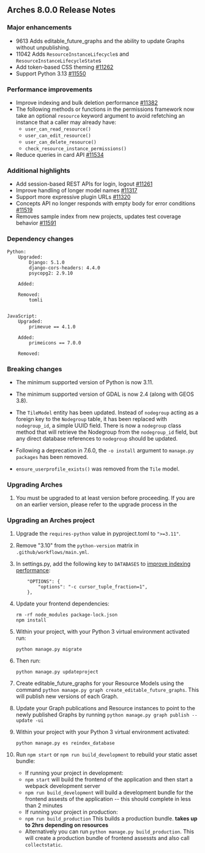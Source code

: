 Arches 8.0.0 Release Notes
--------------------------

### Major enhancements
- 9613 Adds editable_future_graphs and the ability to update Graphs without unpublishing.
- 11042 Adds `ResourceInstanceLifecycle`s and `ResourceInstanceLifecycleState`s
- Add token-based CSS theming [#11262](https://github.com/archesproject/arches/issues/11262)
- Support Python 3.13 [#11550](https://github.com/archesproject/arches/pull/11550)

### Performance improvements
- Improve indexing and bulk deletion performance [#11382](https://github.com/archesproject/arches/issues/11382)
- The following methods or functions in the permissions framework now take an optional ``resource`` keyword argument to avoid refetching an instance that a caller may already have:
    - `user_can_read_resource()`
    - `user_can_edit_resource()`
    - `user_can_delete_resource()`
    - `check_resource_instance_permissions()`
- Reduce queries in card API [#11534](https://github.com/archesproject/arches/pull/11534)

### Additional highlights
- Add session-based REST APIs for login, logout [#11261](https://github.com/archesproject/arches/issues/11261)
- Improve handling of longer model names [#11317](https://github.com/archesproject/arches/issues/11317)
- Support more expressive plugin URLs [#11320](https://github.com/archesproject/arches/issues/11320)
- Concepts API no longer responds with empty body for error conditions [#11519](https://github.com/archesproject/arches/issues/11519)
- Removes sample index from new projects, updates test coverage behavior [#11591](https://github.com/archesproject/arches/issues/11519)

### Dependency changes
```
Python:
    Upgraded:
        Django: 5.1.0
        django-cors-headers: 4.4.0
        psycopg2: 2.9.10

    Added:

    Removed:
        tomli


JavaScript:
    Upgraded:
        primevue == 4.1.0

    Added:
        primeicons == 7.0.0

    Removed:
```

### Breaking changes
- The minimum supported version of Python is now 3.11.

- The minimum supported version of GDAL is now 2.4 (along with GEOS 3.8).

- The `TileModel` entity has been updated. Instead of `nodegroup` acting as a foreign key to the `Nodegroup` table, it has been replaced with `nodegroup_id`, a simple UUID field. There is now a `nodegroup` class method that will retrieve the Nodegroup from the `nodegroup_id` field, but any direct database references to `nodegroup` should be updated.

- Following a deprecation in 7.6.0, the `-o install` argument to `manage.py packages` has been removed.

- `ensure_userprofile_exists()` was removed from the `Tile` model.

### Upgrading Arches

1. You must be upgraded to at least version   before proceeding. If you are on an earlier version, please refer to the upgrade process in the []()

### Upgrading an Arches project

1. Upgrade the `requires-python` value in pyproject.toml to `">=3.11"`.

1. Remove "3.10" from the `python-version` matrix in `.github/workflows/main.yml`.

1. In settings.py, add the following key to `DATABASES` to [improve indexing performance](https://github.com/archesproject/arches/issues/11382):
    ```
        "OPTIONS": {
            "options": "-c cursor_tuple_fraction=1",
        },
    ```

1. Update your frontend dependencies:
    ```
    rm -rf node_modules package-lock.json
    npm install
    ```

1. Within your project, with your Python 3 virtual environment activated run:
    ``` 
    python manage.py migrate
    ```

1. Then run:
    ```
    python manage.py updateproject
    ```

3. Create editable_future_graphs for your Resource Models using the command `python manage.py graph create_editable_future_graphs`. This will publish new versions of each Graph.

4. Update your Graph publications and Resource instances to point to the newly published Graphs by running `python manage.py graph publish --update -ui`

5. Within your project with your Python 3 virtual environment activated:
    ```
    python manage.py es reindex_database
    ```

6. Run `npm start` or `npm run build_development` to rebuild your static asset bundle:
    - If running your project in development:
    -  `npm start` will build the frontend of the application and then start a webpack development server
    - `npm run build_development` will build a development bundle for the frontend assests of the application -- this should complete in less than 2 minutes
    - If running your project in production:
    - `npm run build_production` This builds a production bundle. **takes up to 2hrs depending on resources**
    - Alternatively you can run `python manage.py build_production`. This will create a production bundle of frontend assessts and also call `collectstatic`.
